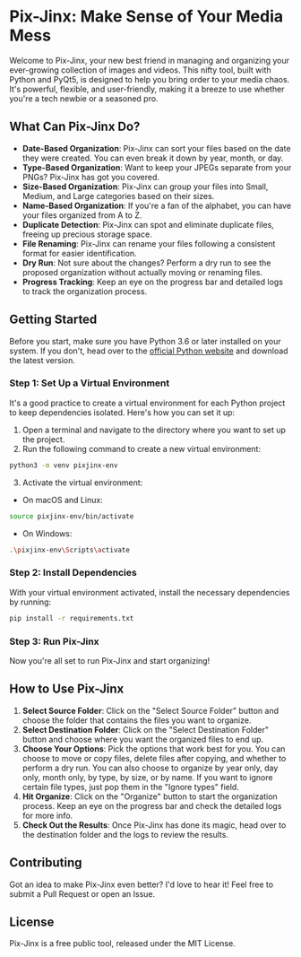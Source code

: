 # Pix-Jinx: Make Sense of Your Media Mess

Welcome to Pix-Jinx, your new best friend in managing and organizing your ever-growing collection of images and videos. This nifty tool, built with Python and PyQt5, is designed to help you bring order to your media chaos. It's powerful, flexible, and user-friendly, making it a breeze to use whether you're a tech newbie or a seasoned pro.

## What Can Pix-Jinx Do?

- **Date-Based Organization**: Pix-Jinx can sort your files based on the date they were created. You can even break it down by year, month, or day.
- **Type-Based Organization**: Want to keep your JPEGs separate from your PNGs? Pix-Jinx has got you covered.
- **Size-Based Organization**: Pix-Jinx can group your files into Small, Medium, and Large categories based on their sizes.
- **Name-Based Organization**: If you're a fan of the alphabet, you can have your files organized from A to Z.
- **Duplicate Detection**: Pix-Jinx can spot and eliminate duplicate files, freeing up precious storage space.
- **File Renaming**: Pix-Jinx can rename your files following a consistent format for easier identification.
- **Dry Run**: Not sure about the changes? Perform a dry run to see the proposed organization without actually moving or renaming files.
- **Progress Tracking**: Keep an eye on the progress bar and detailed logs to track the organization process.

## Getting Started

Before you start, make sure you have Python 3.6 or later installed on your system. If you don't, head over to the [official Python website](https://www.python.org/downloads/) and download the latest version.

### Step 1: Set Up a Virtual Environment

It's a good practice to create a virtual environment for each Python project to keep dependencies isolated. Here's how you can set it up:

1. Open a terminal and navigate to the directory where you want to set up the project.
2. Run the following command to create a new virtual environment:

```bash
python3 -m venv pixjinx-env
```

3. Activate the virtual environment:

- On macOS and Linux:

```bash
source pixjinx-env/bin/activate
```

- On Windows:

```bash
.\pixjinx-env\Scripts\activate
```

### Step 2: Install Dependencies

With your virtual environment activated, install the necessary dependencies by running:

```bash
pip install -r requirements.txt
```

### Step 3: Run Pix-Jinx

Now you're all set to run Pix-Jinx and start organizing!

## How to Use Pix-Jinx

1. **Select Source Folder**: Click on the "Select Source Folder" button and choose the folder that contains the files you want to organize.
2. **Select Destination Folder**: Click on the "Select Destination Folder" button and choose where you want the organized files to end up.
3. **Choose Your Options**: Pick the options that work best for you. You can choose to move or copy files, delete files after copying, and whether to perform a dry run. You can also choose to organize by year only, day only, month only, by type, by size, or by name. If you want to ignore certain file types, just pop them in the "Ignore types" field.
4. **Hit Organize**: Click on the "Organize" button to start the organization process. Keep an eye on the progress bar and check the detailed logs for more info.
5. **Check Out the Results**: Once Pix-Jinx has done its magic, head over to the destination folder and the logs to review the results.

## Contributing

Got an idea to make Pix-Jinx even better? I'd love to hear it! Feel free to submit a Pull Request or open an Issue.

## License

Pix-Jinx is a free public tool, released under the MIT License.
